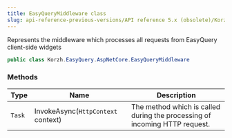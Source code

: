 ```yaml
---
title: EasyQueryMiddleware class
slug: api-reference-previous-versions/API reference 5.x (obsolete)/Korzh.EasyQuery.AspNetCore namespace/easyquerymiddleware-class
---
```



Represents the middleware which processes all requests from EasyQuery client-side widgets
```csharp
public class Korzh.EasyQuery.AspNetCore.EasyQueryMiddleware

```

### Methods

| Type | Name | Description | 
| --- | --- | --- | 
| `Task` | InvokeAsync(`HttpContext` context) | The method which is called during the processing of incoming HTTP request. |